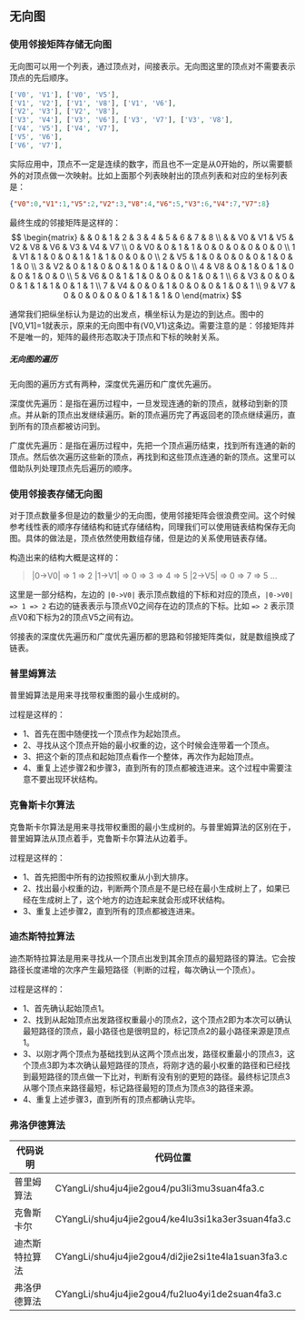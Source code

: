## 无向图

### 使用邻接矩阵存储无向图

无向图可以用一个列表，通过顶点对，间接表示。无向图这里的顶点对不需要表示顶点的先后顺序。

```php
['V0', 'V1'], ['V0', 'V5'],
['V1', 'V2'], ['V1', 'V8'], ['V1', 'V6'],
['V2', 'V3'], ['V2', 'V8'],
['V3', 'V4'], ['V3', 'V6'], ['V3', 'V7'], ['V3', 'V8'],
['V4', 'V5'], ['V4', 'V7'],
['V5', 'V6'],
['V6', 'V7'],
```

实际应用中，顶点不一定是连续的数字，而且也不一定是从0开始的，所以需要额外的对顶点做一次映射。比如上面那个列表映射出的顶点列表和对应的坐标列表是：

```json
{"V0":0,"V1":1,"V5":2,"V2":3,"V8":4,"V6":5,"V3":6,"V4":7,"V7":8}
```

最终生成的邻接矩阵是这样的：
$$
\begin{matrix}
 &  & 0 & 1 & 2 & 3 & 4 & 5 & 6 & 7 & 8 \\
 &  & V0 & V1 & V5 & V2 & V8 & V6 & V3 & V4 & V7 \\
0 & V0 & 0 & 1 & 1 & 0 & 0 & 0 & 0 & 0 & 0 \\
1 & V1 & 1 & 0 & 0 & 1 & 1 & 1 & 0 & 0 & 0 \\
2 & V5 & 1 & 0 & 0 & 0 & 0 & 1 & 0 & 1 & 0 \\
3 & V2 & 0 & 1 & 0 & 0 & 1 & 0 & 1 & 0 & 0 \\
4 & V8 & 0 & 1 & 0 & 1 & 0 & 0 & 1 & 0 & 0 \\
5 & V6 & 0 & 1 & 1 & 0 & 0 & 0 & 1 & 0 & 1 \\
6 & V3 & 0 & 0 & 0 & 1 & 1 & 1 & 0 & 1 & 1 \\
7 & V4 & 0 & 0 & 1 & 0 & 0 & 0 & 1 & 0 & 1 \\
9 & V7 & 0 & 0 & 0 & 0 & 0 & 1 & 1 & 1 & 0
\end{matrix}
$$

通常我们把纵坐标认为是边的出发点，横坐标认为是边的到达点。图中的[V0,V1]=1就表示，原来的无向图中有(V0,V1)这条边。需要注意的是：邻接矩阵并不是唯一的，矩阵的最终形态取决于顶点和下标的映射关系。

##### 无向图的遍历

无向图的遍历方式有两种，深度优先遍历和广度优先遍历。

深度优先遍历：是指在遍历过程中，一旦发现连通的新的顶点，就移动到新的顶点。并从新的顶点出发继续遍历。新的顶点遍历完了再返回老的顶点继续遍历，直到所有的顶点都被访问到。

广度优先遍历：是指在遍历过程中，先把一个顶点遍历结束，找到所有连通的新的顶点。然后依次遍历这些新的顶点，再找到和这些顶点连通的新的顶点。这里可以借助队列处理顶点先后遍历的顺序。

### 使用邻接表存储无向图

对于顶点数量多但是边的数量少的无向图，使用邻接矩阵会很浪费空间。这个时候参考线性表的顺序存储结构和链式存储结构，同理我们可以使用链表结构保存无向图。具体的做法是，顶点依然使用数组存储，但是边的关系使用链表存储。

构造出来的结构大概是这样的：

> |0->V0| => 1 => 2
> |1->V1| => 0 => 3 => 4 => 5
> |2->V5| => 0 => 7 => 5
> ...

这里是一部分结构，左边的 `|0->V0|` 表示顶点数组的下标和对应的顶点，`|0->V0| => 1 => 2` 右边的链表表示与顶点V0之间存在边的顶点的下标。比如 `=> 2` 表示顶点V0和下标为2的顶点V5之间有边。

邻接表的深度优先遍历和广度优先遍历都的思路和邻接矩阵类似，就是数组换成了链表。

### 普里姆算法

普里姆算法是用来寻找带权重图的最小生成树的。

过程是这样的：

- 1、首先在图中随便找一个顶点作为起始顶点。
- 2、寻找从这个顶点开始的最小权重的边，这个时候会连带着一个顶点。
- 3、把这个新的顶点和起始顶点看作一个整体，再次作为起始顶点。
- 4、重复上述步骤2和步骤3，直到所有的顶点都被连进来。这个过程中需要注意不要出现环状结构。

### 克鲁斯卡尔算法

克鲁斯卡尔算法是用来寻找带权重图的最小生成树的。与普里姆算法的区别在于，普里姆算法从顶点着手，克鲁斯卡尔算法从边着手。

过程是这样的：

- 1、首先把图中所有的边按照权重从小到大排序。
- 2、找出最小权重的边，判断两个顶点是不是已经在最小生成树上了，如果已经在生成树上了，这个地方的边连起来就会形成环状结构。
- 3、重复上述步骤2，直到所有的顶点都被连进来。

### 迪杰斯特拉算法

迪杰斯特拉算法是用来寻找从一个顶点出发到其余顶点的最短路径的算法。它会按路径长度递增的次序产生最短路径（判断的过程，每次确认一个顶点）。

过程是这样的：

- 1、首先确认起始顶点1。
- 2、找到从起始顶点出发路径权重最小的顶点2，这个顶点2即为本次可以确认最短路径的顶点，最小路径也是很明显的，标记顶点2的最小路径来源是顶点1。
- 3、以刚才两个顶点为基础找到从这两个顶点出发，路径权重最小的顶点3，这个顶点3即为本次确认最短路径的顶点，将刚才选的最小权重的路径和已经找到最短路径的顶点做一下比对，判断有没有别的更短的路径。最终标记顶点3从哪个顶点来路径最短，标记路径最短的顶点为顶点3的路径来源。
- 4、重复上述步骤3，直到所有的顶点都确认完毕。

### 弗洛伊德算法



| 代码说明       | 代码位置                                           |
| -------------- | -------------------------------------------------- |
| 普里姆算法     | CYangLi/shu4ju4jie2gou4/pu3li3mu3suan4fa3.c        |
| 克鲁斯卡尔     | CYangLi/shu4ju4jie2gou4/ke4lu3si1ka3er3suan4fa3.c  |
| 迪杰斯特拉算法 | CYangLi/shu4ju4jie2gou4/di2jie2si1te4la1suan3fa3.c |
| 弗洛伊德算法   | CYangLi/shu4ju4jie2gou4/fu2luo4yi1de2suan4fa3.c    |